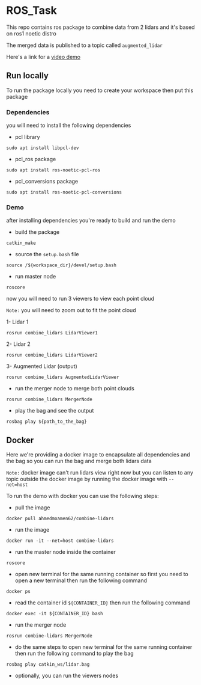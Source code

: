 # ROS_Task
This repo contains ros package to combine data from 2 lidars and it's based on ros1 noetic distro

The merged data is published to a topic called `augmented_lidar`

Here's a link for a [video demo](https://drive.google.com/file/d/1zrZsC_ODZdiBNM_z2taDyb1Z8lhEtoqc/view?usp=sharing)

## Run locally
To run the package locally you need to create your workspace then put this package 

### Dependencies
you will need to install the following dependencies

- pcl library
```
sudo apt install libpcl-dev
```

- pcl_ros package
```
sudo apt install ros-noetic-pcl-ros
```

- pcl_conversions package
```
sudo apt install ros-noetic-pcl-conversions
```

### Demo
after installing dependencies you're ready to build and run the demo

- build the package

```
catkin_make
```

- source the `setup.bash` file

```
source /${workspace_dir}/devel/setup.bash
```

- run master node

```
roscore
```

now you will need to run 3 viewers to view each point cloud <br/>

`Note:` you will need to zoom out to fit the point cloud

1- Lidar 1

```
rosrun combine_lidars LidarViewer1
```

2- Lidar 2

```
rosrun combine_lidars LidarViewer2
```

3- Augmented Lidar (output)

```
rosrun combine_lidars AugmentedLidarViewer
```

- run the merger node to merge both point clouds

```
rosrun combine_lidars MergerNode
```

- play the bag and see the output

```
rosbag play ${path_to_the_bag}
```

## Docker
Here we're providing a docker image to encapsulate all dependencies and the bag so you can run the bag and merge both lidars data <br/>

`Note:` docker image can't run lidars view right now but you can listen to any topic outside the docker image by running the docker image with `--net=host`

To run the demo with docker you can use the following steps:

- pull the image

```
docker pull ahmedmoamen62/combine-lidars
```

- run the image

```
docker run -it --net=host combine-lidars
```

- run the master node inside the container

```
roscore
```

- open new terminal for the same running container so first you need to open a new terminal then run the following command

```
docker ps
```

- read the container id `${CONTAINER_ID}` then run the following command

```
docker exec -it ${CONTAINER_ID} bash
```

- run the merger node

```
rosrun combine-lidars MergerNode
```

- do the same steps to open new terminal for the same running container then run the following command to play the bag
```
rosbag play catkin_ws/lidar.bag
```

- optionally, you can run the viewers nodes